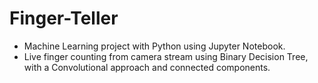 # Finger-Teller

* Machine Learning project with Python using Jupyter Notebook.
* Live finger counting from camera stream using Binary Decision Tree, with a Convolutional approach and connected components.
